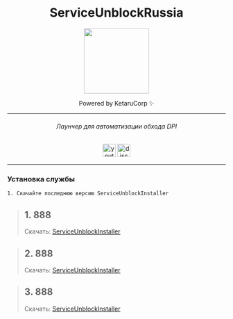 
<div align="center">

# ServiceUnblockRussia

<img height="150" src="https://i.imgflip.com/65efzo.gif"/>

Powered by KetaruCorp ✨

<hr>

###### Лаунчер для автоматизации обхода DPI
<img src="https://img.shields.io/static/v1?message=Youtube&logo=youtube&label=&color=FF0000&logoColor=white&labelColor=&style=for-the-badge" height="30" alt="youtube logo"/> 
<img src="https://img.shields.io/static/v1?message=Discord&logo=discord&label=&color=5865f2&logoColor=white&labelColor=&style=for-the-badge" height="30" alt="discord logo"/><br>
</h2>
<hr>

<div id="logo">



###
<div align="left">

### Установка службы
```
1. Скачайте последнюю версию ServiceUnblockInstaller
```
> ## 1. 888 
> Скачать: [ServiceUnblockInstaller](https://github.com/lisikme/ServiceUnblockRussia/releases/tag/Stable)

> ## 2. 888 
> Скачать: [ServiceUnblockInstaller](https://github.com/lisikme/ServiceUnblockRussia/releases/tag/Stable)

> ## 3. 888 
> Скачать: [ServiceUnblockInstaller](https://github.com/lisikme/ServiceUnblockRussia/releases/tag/Stable)